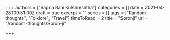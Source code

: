 +++
authors = ["Sapna Rani Kulshreshtha"]
categories = []
date = 2021-04-28T09:51:00Z
draft = true
excerpt = ""
series = []
tags = ["Random-thoughts", "Folklore", "Travel"]
timeToRead = 2
title = "Soronji"
url = "/random-thoughts/Soron-ji"

+++
